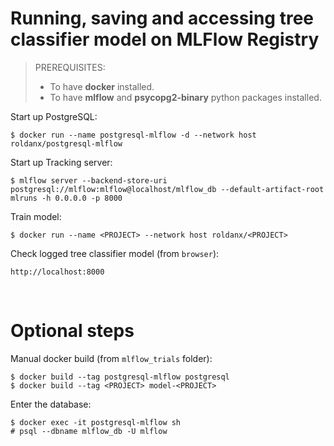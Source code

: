 # Running, saving and accessing tree classifier model on MLFlow Registry
> PREREQUISITES: 
>* To have **docker** installed.
>* To have **mlflow** and **psycopg2-binary** python packages installed.

Start up PostgreSQL:
```
$ docker run --name postgresql-mlflow -d --network host roldanx/postgresql-mlflow
```
Start up Tracking server:
```
$ mlflow server --backend-store-uri postgresql://mlflow:mlflow@localhost/mlflow_db --default-artifact-root mlruns -h 0.0.0.0 -p 8000
```
Train model:
```
$ docker run --name <PROJECT> --network host roldanx/<PROJECT>
```
Check logged tree classifier model (from `browser`):

```
http://localhost:8000
```
<br>

# Optional steps
Manual docker build (from `mlflow_trials` folder):
```
$ docker build --tag postgresql-mlflow postgresql
$ docker build --tag <PROJECT> model-<PROJECT>
```
Enter the database:
```
$ docker exec -it postgresql-mlflow sh
# psql --dbname mlflow_db -U mlflow
```
